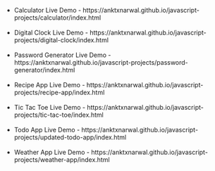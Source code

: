 <ul>
  <li>Calculator Live Demo - https://anktxnarwal.github.io/javascript-projects/calculator/index.html</li>
  <br>
  <li>Digital Clock Live Demo - https://anktxnarwal.github.io/javascript-projects/digital-clock/index.html</li>
  <br>
  <li>Password Generator Live Demo - https://anktxnarwal.github.io/javascript-projects/password-generator/index.html</li>
  <br>
  <li>Recipe App Live Demo - https://anktxnarwal.github.io/javascript-projects/recipe-app/index.html</li>
  <br>
  <li>Tic Tac Toe Live Demo - https://anktxnarwal.github.io/javascript-projects/tic-tac-toe/index.html</li>
  <br>
  <li>Todo App Live Demo - https://anktxnarwal.github.io/javascript-projects/updated-todo-app/index.html</li>
  <br>
  <li>Weather App Live Demo - https://anktxnarwal.github.io/javascript-projects/weather-app/index.html</li>
</ul>
